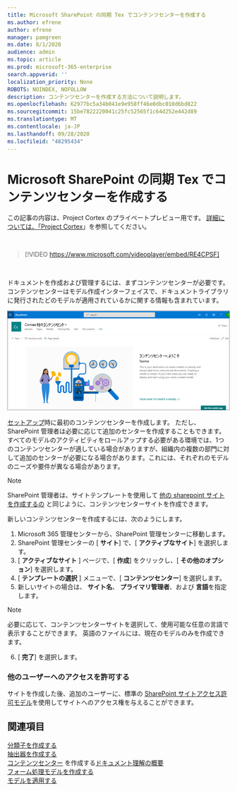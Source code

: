 ```yaml
---
title: Microsoft SharePoint の同期 Tex でコンテンツセンターを作成する
ms.author: efrene
author: efrene
manager: pamgreen
ms.date: 8/1/2020
audience: admin
ms.topic: article
ms.prod: microsoft-365-enterprise
search.appverid: ''
localization_priority: None
ROBOTS: NOINDEX, NOFOLLOW
description: コンテンツセンターを作成する方法について説明します。
ms.openlocfilehash: 62977bc5a34b041e9e958ff46e0dbc010d6bd822
ms.sourcegitcommit: 15be7822220041c25fc52565f1c64d252e442d89
ms.translationtype: MT
ms.contentlocale: ja-JP
ms.lasthandoff: 09/28/2020
ms.locfileid: "48295434"
---
```

# <a name="create-a-content-center-in-microsoft-sharepoint-syntex"></a>Microsoft SharePoint の同期 Tex でコンテンツセンターを作成する

この記事の内容は、Project Cortex のプライベートプレビュー用です。 [詳細については、「Project Cortex](https://aka.ms/projectcortex)」を参照してください。</br>

</br>

> [!VIDEO https://www.microsoft.com/videoplayer/embed/RE4CPSF]

</br>

ドキュメントを作成および管理するには、まずコンテンツセンターが必要です。 コンテンツセンターはモデル作成インターフェイスで、ドキュメントライブラリに発行されたどのモデルが適用されているかに関する情報も含まれています。</br>

   ![ドキュメントライブラリを選択する](../media/content-understanding/content-center-page.png)</br>

[セットアップ](set-up-content-understanding.md)時に最初のコンテンツセンターを作成します。 ただし、SharePoint 管理者は必要に応じて追加のセンターを作成することもできます。 すべてのモデルのアクティビティをロールアップする必要がある環境では、1つのコンテンツセンターが適している場合がありますが、組織内の複数の部門に対して追加のセンターが必要になる場合があります。これには、それぞれのモデルのニーズや要件が異なる場合があります。

> [!NOTE]
> SharePoint 管理者は、サイトテンプレートを使用して [他の sharepoint サイトを作成するの](https://docs.microsoft.com/sharepoint/create-site-collection) と同じように、コンテンツセンターサイトを作成できます。

新しいコンテンツセンターを作成するには、次のようにします。

1. Microsoft 365 管理センターから、SharePoint 管理センターに移動します。
2. SharePoint 管理センターの [ **サイト**] で、[ **アクティブなサイト**] を選択します。
3. [ **アクティブなサイト** ] ページで、[ **作成**] をクリックし、[ **その他のオプション**] を選択します。
4. [ **テンプレートの選択** ] メニューで、[ **コンテンツセンター**] を選択します。
5. 新しいサイトの場合は、 **サイト名**、 **プライマリ管理者**、および **言語**を指定します。</br>

> [!NOTE] 
> 必要に応じて、コンテンツセンターサイトを選択して、使用可能な任意の言語で表示することができます。 英語のファイルには、現在のモデルのみを作成できます。</br>

6. [ **完了**] を選択します。

### <a name="give-access-to-additional-users"></a>他のユーザーへのアクセスを許可する
 
サイトを作成した後、追加のユーザーに、標準の [SharePoint サイトアクセス許可モデル](https://docs.microsoft.com/sharepoint/modern-experience-sharing-permissions)を使用してサイトへのアクセス権を与えることができます。

## <a name="see-also"></a>関連項目
[分類子を作成する](create-a-classifier.md)</br>
[抽出器を作成する](create-an-extractor.md)</br>
[コンテンツセンター](create-a-content-center.md) 
 を作成する[ドキュメント理解の概要](document-understanding-overview.md)</br>
[フォーム処理モデルを作成する](create-a-form-processing-model.md)</br>
[モデルを適用する](apply-a-model.md)    
